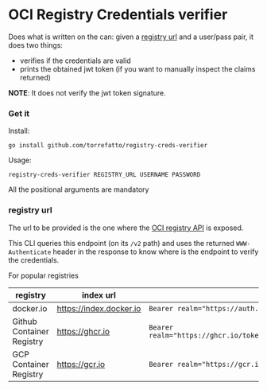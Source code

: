 # OCI Registry Credentials verifier

Does what is written on the can: given a [registry url](#registry-url) and a
user/pass pair, it does two things:

 - verifies if the credentials are valid
 - prints the obtained jwt token (if you want to manually inspect the claims returned)

**NOTE**: It does not verify the jwt token signature.

### Get it

Install:

```
go install github.com/torrefatto/registry-creds-verifier
```

Usage:

```
registry-creds-verifier REGISTRY_URL USERNAME PASSWORD
```

All the positional arguments are mandatory

### registry url

The url to be provided is the one where the [OCI registry API](api) is exposed.

This CLI queries this endpoint (on its `/v2` path) and uses the returned
`WWW-Authenticate` header in the response to know where is the endpoint to
verify the credentials.

For popular registries

 |registry                 |index url              |`WWW-Authenticate` response                                                                |
 |-------------------------|-----------------------|-------------------------------------------------------------------------------------------|
 |docker.io                |https://index.docker.io|`Bearer realm="https://auth.docker.io/token",service="registry.docker.io"`                 |
 |Github Container Registry|https://ghcr.io        |`Bearer realm="https://ghcr.io/token",service="ghcr.io",scope="repository:user/image:pull"`|
 |GCP Container Registry   |https://gcr.io         |`Bearer realm="https://gcr.io/v2/token",service="gcr.io"`                                  |

[api]: https://distribution.github.io/distribution/
